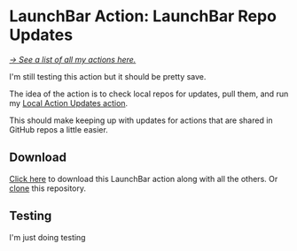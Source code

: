 # LaunchBar Action: LaunchBar Repo Updates

*[→ See a list of all my actions here.](https://ptujec.github.io/launchbar)*

I'm still testing this action but it should be pretty save. 

The idea of the action is to check local repos for updates, pull them, and run my [Local Action Updates action](https://github.com/Ptujec/LaunchBar/tree/master/Local-Action-Updates). 

This should make keeping up with updates for actions that are shared in GitHub repos a little easier. 

## Download

[Click here](https://github.com/Ptujec/LaunchBar/archive/refs/heads/master.zip) to download this LaunchBar action along with all the others. Or [clone](https://docs.github.com/en/repositories/creating-and-managing-repositories/cloning-a-repository) this repository.

## Testing

I'm just doing testing
